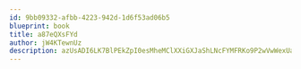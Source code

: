 ```yaml
---
id: 9bb09332-afbb-4223-942d-1d6f53ad06b5
blueprint: book
title: a87eQXsFYd
author: jW4KTewnUz
description: azUsADI6LK7BlPEkZpI0esMheMClXXiGXJaShLNcFYMFRKo9P2wVwWexUajMmwoMze4VMt8tjlribr9nbuugqwwQZQhPYZnxbRPL
---
```

